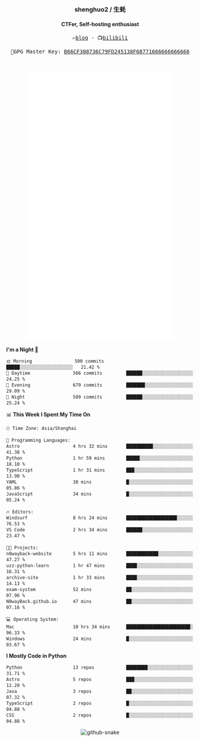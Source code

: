 <h3 align="center"> shenghuo2 / 生蚝 </h3>
<h4 align="center" >CTFer, Self-hosting enthusiast</h3>


<p align="center">
  <samp>
    ✍️<a href="https://blog.shenghuo2.top/">blog</a> -
    📺<a href="https://space.bilibili.com/85894935">bilibili</a>
  </samp>
</p>
<p align="center">
  <samp>
     🔐GPG Master Key: <a align="center" href="https://github.com/shenghuo2.gpg">B66CF308736C79FD245138F68771666666666666</a>
  </samp>
</p>
<br>
<p align="center">
  <a href="https://github.com/shenghuo2">
    <img width="400" align="top" src="https://github.com/shenghuo2/shenghuo2/blob/main/metrics.left.svg" />
  </a>
  <a href="https://github.com/shenghuo2">
    <img width="400" align="top" src="https://github.com/shenghuo2/shenghuo2/blob/main/metrics.right.svg" />
  </a>
</p>


<!--START_SECTION:waka-->
**I'm a Night 🦉** 

```text
🌞 Morning                500 commits         █████░░░░░░░░░░░░░░░░░░░░   21.42 % 
🌆 Daytime                566 commits         ██████░░░░░░░░░░░░░░░░░░░   24.25 % 
🌃 Evening                679 commits         ███████░░░░░░░░░░░░░░░░░░   29.09 % 
🌙 Night                  589 commits         ██████░░░░░░░░░░░░░░░░░░░   25.24 % 
```


📊 **This Week I Spent My Time On** 

```text
🕑︎ Time Zone: Asia/Shanghai

💬 Programming Languages: 
Astro                    4 hrs 32 mins       ██████████░░░░░░░░░░░░░░░   41.38 % 
Python                   1 hr 59 mins        █████░░░░░░░░░░░░░░░░░░░░   18.10 % 
TypeScript               1 hr 31 mins        ███░░░░░░░░░░░░░░░░░░░░░░   13.90 % 
YAML                     38 mins             █░░░░░░░░░░░░░░░░░░░░░░░░   05.86 % 
JavaScript               34 mins             █░░░░░░░░░░░░░░░░░░░░░░░░   05.24 % 

🔥 Editors: 
Windsurf                 8 hrs 24 mins       ███████████████████░░░░░░   76.53 % 
VS Code                  2 hrs 34 mins       ██████░░░░░░░░░░░░░░░░░░░   23.47 % 

🐱‍💻 Projects: 
n0wayback-website        5 hrs 11 mins       ████████████░░░░░░░░░░░░░   47.27 % 
uzz-python-learn         1 hr 47 mins        ████░░░░░░░░░░░░░░░░░░░░░   16.31 % 
archive-site             1 hr 33 mins        ████░░░░░░░░░░░░░░░░░░░░░   14.13 % 
exam-system              52 mins             ██░░░░░░░░░░░░░░░░░░░░░░░   07.96 % 
N0wayBack.github.io      47 mins             ██░░░░░░░░░░░░░░░░░░░░░░░   07.16 % 

💻 Operating System: 
Mac                      10 hrs 34 mins      ████████████████████████░   96.33 % 
Windows                  24 mins             █░░░░░░░░░░░░░░░░░░░░░░░░   03.67 % 
```

**I Mostly Code in Python** 

```text
Python                   13 repos            ████████░░░░░░░░░░░░░░░░░   31.71 % 
Astro                    5 repos             ███░░░░░░░░░░░░░░░░░░░░░░   12.20 % 
Java                     3 repos             ██░░░░░░░░░░░░░░░░░░░░░░░   07.32 % 
TypeScript               2 repos             █░░░░░░░░░░░░░░░░░░░░░░░░   04.88 % 
CSS                      2 repos             █░░░░░░░░░░░░░░░░░░░░░░░░   04.88 % 
```




<!--END_SECTION:waka-->


<div align="center">
  <picture>
    <source media="(prefers-color-scheme: dark)" srcset="https://gist.githubusercontent.com/shenghuo2/bfce20b14ab0484cef03bae6e60e0b3a/raw/github-snake-dark.svg" />
    <source media="(prefers-color-scheme: light)" srcset="https://gist.githubusercontent.com/shenghuo2/bfce20b14ab0484cef03bae6e60e0b3a/raw/github-snake.svg" />
    <img alt="github-snake" src="https://gist.githubusercontent.com/shenghuo2/bfce20b14ab0484cef03bae6e60e0b3a/raw/github-snake.svg" />
  </picture>
</div>

<!--
**shenghuo2/shenghuo2** is a ✨ _special_ ✨ repository because its `README.md` (this file) appears on your GitHub profile.

Here are some ideas to get you started:

- 🔭 I’m currently working on ...
- 🌱 I’m currently learning ...
- 👯 I’m looking to collaborate on ...
- 🤔 I’m looking for help with ...
- 💬 Ask me about ...
- 📫 How to reach me: ...
- 😄 Pronouns: ...
- ⚡ Fun fact: ...
-->
